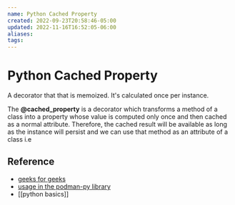 ```yaml
---
name: Python Cached Property
created: 2022-09-23T20:58:46-05:00
updated: 2022-11-16T16:52:05-06:00
aliases: 
tags: 
---
```

# Python Cached Property

A decorator that that is memoized.  It's calculated once per instance.

The **@cached_property** is a decorator which transforms a method of a class into a property whose value is computed only once and then cached as a normal attribute. Therefore, the cached result will be available as long as the instance will persist and we can use that method as an attribute of a class i.e

## Reference
- [geeks for geeks](https://www.geeksforgeeks.org/python-functools-cached_property/)
- [usage in the podman-py library](https://github.com/containers/podman-py/blob/main/podman/client.py#L139)
- [[python basics]]
